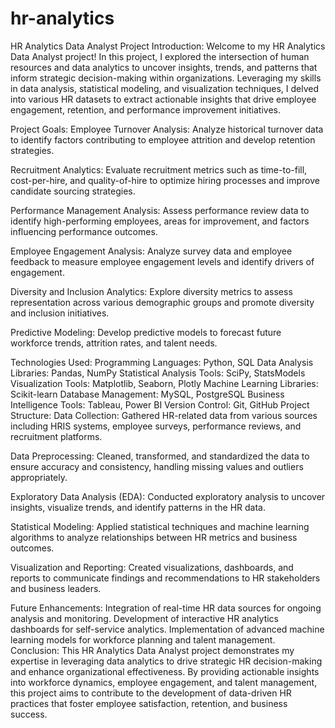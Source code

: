# hr-analytics
HR Analytics Data Analyst Project
Introduction:
Welcome to my HR Analytics Data Analyst project! In this project, I explored the intersection of human resources and data analytics to uncover insights, trends, and patterns that inform strategic decision-making within organizations. Leveraging my skills in data analysis, statistical modeling, and visualization techniques, I delved into various HR datasets to extract actionable insights that drive employee engagement, retention, and performance improvement initiatives.

Project Goals:
Employee Turnover Analysis: Analyze historical turnover data to identify factors contributing to employee attrition and develop retention strategies.

Recruitment Analytics: Evaluate recruitment metrics such as time-to-fill, cost-per-hire, and quality-of-hire to optimize hiring processes and improve candidate sourcing strategies.

Performance Management Analysis: Assess performance review data to identify high-performing employees, areas for improvement, and factors influencing performance outcomes.

Employee Engagement Analysis: Analyze survey data and employee feedback to measure employee engagement levels and identify drivers of engagement.

Diversity and Inclusion Analytics: Explore diversity metrics to assess representation across various demographic groups and promote diversity and inclusion initiatives.

Predictive Modeling: Develop predictive models to forecast future workforce trends, attrition rates, and talent needs.

Technologies Used:
Programming Languages: Python, SQL
Data Analysis Libraries: Pandas, NumPy
Statistical Analysis Tools: SciPy, StatsModels
Visualization Tools: Matplotlib, Seaborn, Plotly
Machine Learning Libraries: Scikit-learn
Database Management: MySQL, PostgreSQL
Business Intelligence Tools: Tableau, Power BI
Version Control: Git, GitHub
Project Structure:
Data Collection: Gathered HR-related data from various sources including HRIS systems, employee surveys, performance reviews, and recruitment platforms.

Data Preprocessing: Cleaned, transformed, and standardized the data to ensure accuracy and consistency, handling missing values and outliers appropriately.

Exploratory Data Analysis (EDA): Conducted exploratory analysis to uncover insights, visualize trends, and identify patterns in the HR data.

Statistical Modeling: Applied statistical techniques and machine learning algorithms to analyze relationships between HR metrics and business outcomes.

Visualization and Reporting: Created visualizations, dashboards, and reports to communicate findings and recommendations to HR stakeholders and business leaders.

Future Enhancements:
Integration of real-time HR data sources for ongoing analysis and monitoring.
Development of interactive HR analytics dashboards for self-service analytics.
Implementation of advanced machine learning models for workforce planning and talent management.
Conclusion:
This HR Analytics Data Analyst project demonstrates my expertise in leveraging data analytics to drive strategic HR decision-making and enhance organizational effectiveness. By providing actionable insights into workforce dynamics, employee engagement, and talent management, this project aims to contribute to the development of data-driven HR practices that foster employee satisfaction, retention, and business success.
